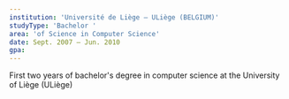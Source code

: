```yaml
---
institution: 'Université de Liège – ULiège (BELGIUM)'
studyType: 'Bachelor '
area: 'of Science in Computer Science'
date: Sept. 2007 – Jun. 2010
gpa:
---
```


First two years of bachelor's degree in computer science at the University of Liège (ULiège)
